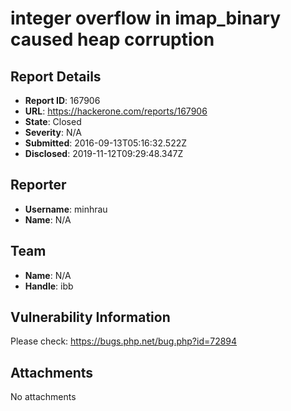 # integer overflow in imap_binary caused heap corruption

## Report Details
- **Report ID**: 167906
- **URL**: https://hackerone.com/reports/167906
- **State**: Closed
- **Severity**: N/A
- **Submitted**: 2016-09-13T05:16:32.522Z
- **Disclosed**: 2019-11-12T09:29:48.347Z

## Reporter
- **Username**: minhrau
- **Name**: N/A

## Team
- **Name**: N/A
- **Handle**: ibb

## Vulnerability Information
Please check: https://bugs.php.net/bug.php?id=72894

## Attachments
No attachments
